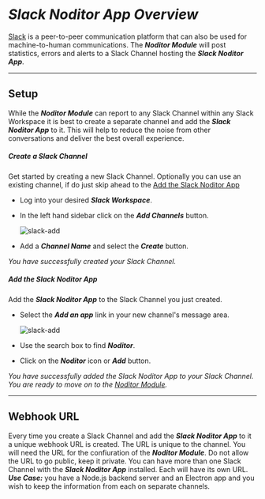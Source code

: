 # ***Slack Noditor App Overview***

[Slack](https:www.slack.com) is a peer-to-peer communication platform that can also be used for machine-to-human communications. 
The ***Noditor Module*** will post statistics, errors and alerts to a Slack Channel hosting the ***Slack Noditor App***.

<!--iframe width="300" height="215" src="https://www.youtube.com/embed/7YUTc4Cigc8" frameborder="0" allow="accelerometer; autoplay; clipboard-write; encrypted-media; gyroscope; picture-in-picture" allowfullscreen></iframe-->

---

## Setup

While the ***Noditor Module*** can report to any Slack Channel within any Slack Workspace it is best to create a separate channel
and add the ***Slack Noditor App*** to it. This will help to reduce the noise from other conversations
and deliver the best overall experience.

##### Create a Slack Channel

Get started by creating a new Slack Channel. Optionally you can use an existing channel, if do just skip ahead to the
[Add the Slack Noditor App](/slack/main.md?id=Add-the-Slack-Noditor-App)

- Log into your desired ***Slack Workspace***.

- In the left hand sidebar click on the ***Add Channels*** button.

  ![slack-add](/_images/slack-add-channel.png)

- Add a ***Channel Name*** and select the ***Create*** button.

*You have successfully created your Slack Channel.*

##### Add the Slack Noditor App

Add the ***Slack Noditor App*** to the Slack Channel you just created.

- Select the ***Add an app*** link in your new channel's message area.

  ![slack-add](/_images/slack-add-app.png)

- Use the search box to find ***Noditor***.

- Click on the ***Noditor*** icon or ***Add*** button.

*You have successfully added the Slack Noditor App to your Slack Channel. You are ready to move on to the
[Noditor Module](/noditor/main.md?id=Noditor-Module-Overview).*

---

## Webhook URL

Every time you create a Slack Channel and add the ***Slack Noditor App*** to it a unique webhook URL is created. The URL is
unique to the channel. You will need the URL for the confiuration of the ***Noditor Module***. Do not allow the URL to go public,
keep it private. You can have more than one Slack Channel with the ***Slack Noditor App*** installed. Each will have its own URL. 
***Use Case:*** you have a Node.js backend server and an Electron app and you wish to keep the information from each on separate channels.
  
